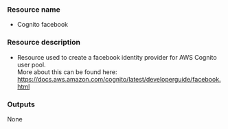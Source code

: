 ### Resource name
- Cognito facebook

### Resource description
- Resource used to create a facebook identity provider for AWS Cognito user pool.
<br>More about this can be found here:<br>
https://docs.aws.amazon.com/cognito/latest/developerguide/facebook.html

### Outputs
None
